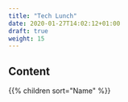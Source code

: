 ```yaml
---
title: "Tech Lunch"
date: 2020-01-27T14:02:12+01:00
draft: true
weight: 15
---
```


## Content

{{% children sort="Name" %}}